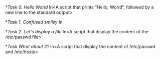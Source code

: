 **Task *0. Hello World**
ln<A script that prints “Hello, World”, followed by a new line to the standard output>

**Task *1. Confused smiley**
ln<A script that displays a confused smile>

**Task *2. Let's display a file**
ln<A script that display the content of the /etc/passwd file>

**Task *What about 2?**
ln<A script that display the content of /etc/passwd and /etc/hosts>
